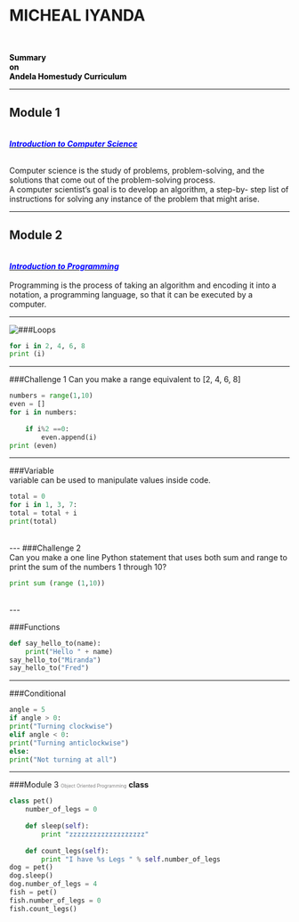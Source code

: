 
# MICHEAL IYANDA
<br>

<strong><span style="color:black">Summary</span>
<br>
<span style="color:black">on</span>
<br>
<span style="color:black">Andela Homestudy Curriculum</span></strong>

---
## Module 1
<br>
<i><u><strong><span style="color:blue">Introduction to Computer Science</span></strong></u></i>
<br>
<br>
<p>Computer science is the study of problems, problem-solving, and the solutions that come out of the
problem-solving process.
<br>
A computer scientist’s goal is to develop an algorithm, a step-by-
step list of instructions for solving any instance of the problem that might arise.

---
## Module 2
<br>
<i><u><strong><span style="color:blue">Introduction to Programming</span></strong></u></i>
<br>
<br>
Programming is the process of taking an algorithm and encoding it into a notation, a programming
language, so that it can be executed by a computer.

---

 ![###Loops](https://cdn.slidesharecdn.com/ss_thumbnails/loopstrome-150705061122-lva1-app6892-thumbnail-4.jpg?cb=1437672601)
```python
for i in 2, 4, 6, 8
print (i)
```
---
###Challenge 1
Can you make a range equivalent to [2, 4, 6, 8]
<br>
```python
numbers = range(1,10)
even = []
for i in numbers:
    
    if i%2 ==0:
        even.append(i)
print (even)
```

---
###Variable
<br>
variable can be used to manipulate values inside code.
```python
total = 0
for i in 1, 3, 7:
total = total + i
print(total)
```
<br>
---
###Challenge 2
<br>
Can you make a one line Python statement that uses both sum and range to print the sum of the numbers 1
through 10?
<br>

```python
print sum (range (1,10))
```
<br>
---

###Functions
<br>
```python
def say_hello_to(name):
	print("Hello " + name)
say_hello_to("Miranda")
say_hello_to("Fred")
```
---
###Conditional
<br>
```python
angle = 5
if angle > 0:
print("Turning clockwise")
elif angle < 0:
print("Turning anticlockwise")
else:
print("Not turning at all")
```

---
###Module 3
<span style="color:gray; font-size:0.6em;">Object Oriented Programming</span>
**class**

```python
class pet()
	number_of_legs = 0
	
	def sleep(self):
		print "zzzzzzzzzzzzzzzzzzz"
		
	def count_legs(self):
		print "I have %s Legs " % self.number_of_legs
dog = pet()
dog.sleep()
dog.number_of_legs = 4
fish = pet()
fish.number_of_legs = 0
fish.count_legs()
```


